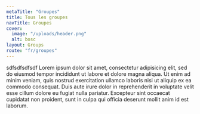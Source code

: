 ```yaml
---
metaTitle: "Groupes"
title: Tous les groupes
navTitle: Groupes
cover:
  image: "/uploads/header.png"
  alt: bosc
layout: Groups
route: "fr/groupes"
---
```


sdfsdfsdfsdf Lorem ipsum dolor sit amet, consectetur adipisicing elit, sed do eiusmod tempor incididunt ut labore et dolore magna aliqua. Ut enim ad minim veniam, quis nostrud exercitation ullamco laboris nisi ut aliquip ex ea commodo consequat. Duis aute irure dolor in reprehenderit in voluptate velit esse cillum dolore eu fugiat nulla pariatur. Excepteur sint occaecat cupidatat non proident, sunt in culpa qui officia deserunt mollit anim id est laborum.
